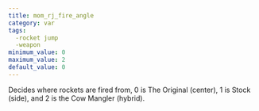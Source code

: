 ```yaml
---
title: mom_rj_fire_angle
category: var
tags:
  -rocket jump
  -weapon
minimum_value: 0
maximum_value: 2
default_value: 0
---
```


Decides where rockets are fired from, 0 is The Original (center), 1 is Stock (side), and 2 is the Cow Mangler (hybrid).
